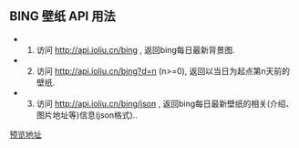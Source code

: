 ## BING 壁纸 API 用法  
 - 1. 访问 http://api.ioliu.cn/bing , 返回bing每日最新背景图.  
 - 2. 访问 http://api.ioliu.cn/bing?d=n (n>=0), 返回以当日为起点第n天前的壁纸.  
 - 3. 访问 http://api.ioliu.cn/bing/json , 返回bing每日最新壁纸的相关(介绍、图片地址等)信息(json格式)..  
 
<a href="https://api.ioliu.cn" target="_blank">预览地址</a> 